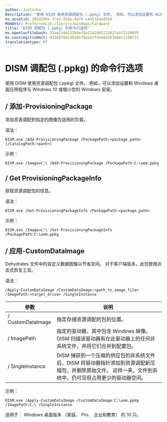 ```yaml
---
author: Justinha
Description: "使用 DISM 使用资源调配包 (.ppkg) 文件。 例如，可以添加设置和 Windows 桌面应用程序与 Windows 10 或缩小您的 Windows 安装。"
ms.assetid: 205d296e-fced-429a-9e74-c445743ed7e9
MSHAttr: PreferredLib:/library/windows/hardware
title: "DISM 调配包 (.ppkg) 的命令行选项"
ms.openlocfilehash: 33ae13d4232b9ef4a1242d0522302fa1f2330039
ms.sourcegitcommit: d33e870dc4850bf0ea47fdae0d163b04c1c90f15
translationtype: MT
---
```

# <a name="span-iddismprovisioningpackagecommand-lineoptionsspandism-provisioning-package-ppkg-command-line-options"></a><span id="dism_provisioning_package_command-line_options"></span>DISM 调配包 (.ppkg) 的命令行选项


使用 DISM 使用资源调配包 (.ppkg) 文件。 例如，可以添加设置和 Windows 桌面应用程序与 Windows 10 或缩小您的 Windows 安装。

## <a name="span-idadd-provisioningpackagespanspan-idadd-provisioningpackagespanspan-idadd-provisioningpackagespanadd-provisioningpackage"></a><span id="_Add-ProvisioningPackage"></span><span id="_add-provisioningpackage"></span><span id="_ADD-PROVISIONINGPACKAGE"></span>**/ 添加-ProvisioningPackage**

添加资源调配到指定的图像包适用的负载。

语法︰

``` syntax
DISM.exe /Add-ProvisioningPackage /PackagePath:<package_path> [/CatalogPath:<path>]
```

示例：

``` syntax
DISM.exe /Image=C:\ /Add-ProvisioningPackage /PackagePath:C:\oem.ppkg
```

## <a name="span-idget-provisioningpackageinfospanspan-idget-provisioningpackageinfospanspan-idget-provisioningpackageinfospanget-provisioningpackageinfo"></a><span id="_Get-ProvisioningPackageInfo"></span><span id="_get-provisioningpackageinfo"></span><span id="_GET-PROVISIONINGPACKAGEINFO"></span>**/ Get ProvisioningPackageInfo**

获取资源调配包的信息。

语法︰

``` syntax
DISM.exe /Get-ProvisioningPackageInfo /PackagePath:<package_path>
```

示例：

``` syntax
DISM.exe /Image=C:\ /Get-ProvisioningPackageInfo /PackagePath:C:\oem.ppkg
```

## <a name="span-idapply-customdataimagespanspan-idapply-customdataimagespanspan-idapply-customdataimagespanapply-customdataimage"></a><span id="_Apply-CustomDataImage"></span><span id="_apply-customdataimage"></span><span id="_APPLY-CUSTOMDATAIMAGE"></span>**/ 应用-CustomDataImage**

Dehydrates 文件中的自定义数据图像以节省空间。 对于客户端版本，此包使用点击式恢复工具。

语法︰

``` syntax
/Apply-CustomDataImage /CustomDataImage:<path_to_image_file> /ImagePath:<target_drive> /SingleInstance
```


|   参数     |   说明     |
|-----------------|-------------------|
|   / CustomDataImage | 指定存储资源调配的包的位置。 |
| / ImagePath | 指定的驱动器，其中包含 Windows 映像。 DISM 扫描该驱动器有在此驱动器上的任何非系统文件，并将它们合并到配置包。 |
| / SingleInstance | DISM 捕获到一个压缩的供应包的非系统文件后，DISM 将驱动器指针添加到资源调配新压缩包，并删除原始文件。 这样一来，文件到系统中，仍可见但占用更少的驱动器空间。|


示例：

``` syntax
DISM.exe /Apply-CustomDataImage /CustomDataImage:C:\oem.ppkg /ImagePath:C:\ /SingleInstance
```

适用于︰ Windows 桌面版本 （家庭、 Pro、 企业和教育） 的 10 只。

 